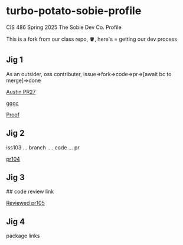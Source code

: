 # turbo-potato-sobie-profile
CIS 486 Spring 2025 The Sobie Dev Co. Profile

This is a fork from our class repo, 🪣, here's <dev jig> = getting our dev process


<h2>Jig 1</h2>
As an outsider, oss contributer, issue=>fork=>code=>pr=>[await bc to merge]=>done

[Austin PR27](https://github.com/barrycumbie/turbo-potato-sobie-profile/pull/27)

[gggc](gjgjggjj)

[Proof](https://github.com/barrycumbie/turbo-potato-sobie-profile/blob/main/docs/Austin.html)

<h2>Jig 2</h2> 
iss103 ... branch .... code ... pr

[pr104](https://github.com/barrycumbie/turbo-potato-sobie-profile/pull/104)


<h2>Jig 3</h2>  
## code review link 

[Reviewed pr105](https://github.com/barrycumbie/turbo-potato-sobie-profile/pull/105#pullrequestreview-2642623440)

<h2>Jig 4</h2> 
package links
